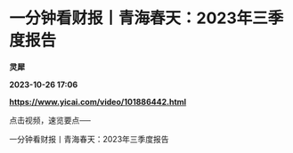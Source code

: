 # 一分钟看财报丨青海春天：2023年三季度报告
**灵犀**

**2023-10-26 17:06**

**https://www.yicai.com/video/101886442.html**

点击视频，速览要点──

一分钟看财报丨青海春天：2023年三季度报告